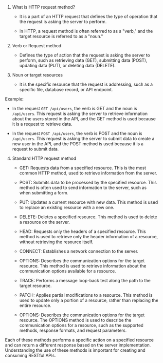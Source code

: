 1. What is HTTP request method? 

	- It is a part of an HTTP request that defines the type of operation that the request is asking the server to perform. 

	- In HTTP, a request method is often referred to as a "verb," and the target resource is referred to as a "noun."

2. Verb or Request method
	- Defines the type of action that the request is asking the server to perform, such as retrieving data (GET), submitting data (POST), updating data (PUT), or deleting data (DELETE).

3. Noun or target resources
	- It is the specific resource that the request is addressing, such as a specific file, database record, or API endpoint.

Example: 

- In the request `GET /api/users`, the verb is GET and the noun is `/api/users`. This request is asking the server to retrieve information about the users stored in the API, and the GET method is used because it is a request to retrieve data.

- In the request `POST /api/users`, the verb is POST and the noun is `/api/users`. This request is asking the server to submit data to create a new user in the API, and the POST method is used because it is a request to submit data.

4. Standard HTTP request method
	-   GET: Requests data from a specified resource. This is the most common HTTP method, used to retrieve information from the server.
    
	-   POST: Submits data to be processed by the specified resource. This method is often used to send information to the server, such as when submitting a form.
    
	-   PUT: Updates a current resource with new data. This method is used to replace an existing resource with a new one.
    
	-   DELETE: Deletes a specified resource. This method is used to delete a resource on the server.
    
	-   HEAD: Requests only the headers of a specified resource. This method is used to retrieve only the header information of a resource, without retrieving the resource itself.
    
	-   CONNECT: Establishes a network connection to the server.
    
	-   OPTIONS: Describes the communication options for the target resource. This method is used to retrieve information about the communication options available for a resource.
    
	-   TRACE: Performs a message loop-back test along the path to the target resource.
    
	-   PATCH: Applies partial modifications to a resource. This method is used to update only a portion of a resource, rather than replacing the entire resource.
    
	-  OPTIONS: Describes the communication options for the target resource. The OPTIONS method is used to describe the communication options for a resource, such as the supported methods, response formats, and request parameters.
    

Each of these methods performs a specific action on a specified resource and can return a different response based on the server implementation. Understanding the use of these methods is important for creating and consuming RESTful APIs.